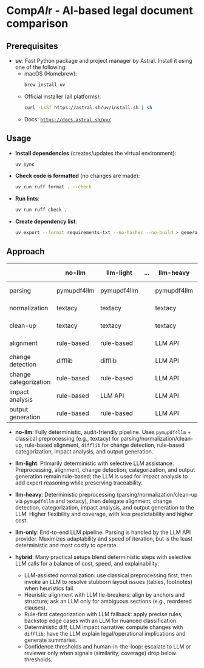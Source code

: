 # Comp*AI*r - AI-based legal document comparison

## Prerequisites

- **uv**: Fast Python package and project manager by Astral. Install it using one of the following:
  - macOS (Homebrew):
    ```bash
    brew install uv
    ```
  - Official installer (all platforms):
    ```bash
    curl -LsSf https://astral.sh/uv/install.sh | sh
    ```
  - Docs: [`https://docs.astral.sh/uv/`](https://docs.astral.sh/uv/)

## Usage

- **Install dependencies** (creates/updates the virtual environment):
  ```bash
  uv sync
  ```

- **Check code is formatted** (no changes are made):
  ```bash
  uv run ruff format . --check
  ```

- **Run lints**:
  ```bash
  uv run ruff check .
  ```

- **Create dependency list**:
  ```bash
  uv export --format requirements-txt --no-hashes --no-build > generated/requirements.txt
  ```

## Approach

|                       | no-llm      | llm-light   | ... | llm-heavy   | llm-only |
|-----------------------|-------------|-------------|-----|-------------|----------|
| parsing               | pymupdf4llm | pymupdf4llm |     | pymupdf4llm | LLM API  |
| normalization         | textacy     | textacy     |     | textacy     | LLM API  |
| clean-up              | textacy     | textacy     |     | textacy     | LLM API  |
| alignment             | rule-based  | rule-based  |     | LLM API     | LLM API  |
| change detection      | difflib     | difflib     |     | LLM API     | LLM API  |
| change categorization | rule-based  | rule-based  |     | LLM API     | LLM API  |
| impact analysis       | rule-based  | LLM API     |     | LLM API     | LLM API  |
| output generation     | rule-based  | rule-based  |     | LLM API     | LLM API  |

- **no-llm**: Fully deterministic, audit-friendly pipeline. Uses `pymupdf4llm` + classical
  preprocessing (e.g., textacy) for parsing/normalization/clean-up, rule-based alignment,
  `difflib` for change detection, rule-based categorization, impact analysis, and output generation.

- **llm-light**: Primarily deterministic with selective LLM assistance. Preprocessing, alignment,
  change detection, categorization, and output generation remain rule-based; the LLM is used for
  impact analysis to add expert reasoning while preserving traceability.

- **llm-heavy**: Deterministic preprocessing (parsing/normalization/clean-up via `pymupdf4llm` and
  textacy), then delegate alignment, change detection, categorization, impact analysis, and output
  generation to the LLM. Higher flexibility and coverage, with less predictability and higher cost.

- **llm-only**: End-to-end LLM pipeline. Parsing is handled by the LLM API provider. Maximizes
  adaptability and speed of iteration, but is the least deterministic and most costly to operate.

- **hybrid**: Many practical setups blend deterministic steps with selective LLM calls for a balance
  of cost, speed, and explainability:
  - LLM-assisted normalization: use classical preprocessing first, then invoke an LLM to resolve
    stubborn layout issues (tables, footnotes) when heuristics fail.
  - Heuristic alignment with LLM tie-breakers: align by anchors and structure; ask an LLM only for
    ambiguous sections (e.g., reordered clauses).
  - Rule-first categorization with LLM fallback: apply precise rules; backstop edge cases with an LLM
    for nuanced classification.
  - Deterministic diff, LLM impact narrative: compute changes with `difflib`; have the LLM explain
    legal/operational implications and generate summaries.
  - Confidence thresholds and human-in-the-loop: escalate to LLM or reviewer only when signals
    (similarity, coverage) drop below thresholds.